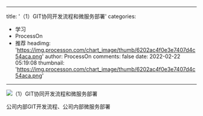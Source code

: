 
---
title: '（1）GIT协同开发流程和微服务部署'
categories: 
 - 学习
 - ProcessOn
 - 推荐
headimg: 'https://img.processon.com/chart_image/thumb/6202ac4f0e3e7407d4c54aca.png'
author: ProcessOn
comments: false
date: 2022-02-22 05:19:08
thumbnail: 'https://img.processon.com/chart_image/thumb/6202ac4f0e3e7407d4c54aca.png'
---

<div>   
<img class="thumb" alt="（1）GIT协同开发流程和微服务部署" src="https://img.processon.com/chart_image/thumb/6202ac4f0e3e7407d4c54aca.png" referrerpolicy="no-referrer">
<p>公司内部GIT开发流程、公司内部微服务部署</p>  
</div>
            
